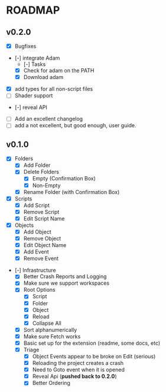 # ROADMAP

## v0.2.0

- [x] Bugfixes
- [-] integrate Adam
  - [-] Tasks
  - [x] Check for adam on the PATH
  - [x] Download adam
- [x] add types for all non-script files
- [ ] Shader support
- [-] reveal API
- [ ] Add an excellent changelog
- [ ] add a not excellent, but good enough, user guide.

## v0.1.0

- [x] Folders
  - [x] Add Folder
  - [x] Delete Folders
    - [x] Empty (Confirmation Box)
    - [x] Non-Empty
  - [x] Rename Folder (with Confirmation Box)
- [x] Scripts
  - [x] Add Script
  - [x] Remove Script
  - [x] Edit Script Name
- [x] Objects
  - [x] Add Object
  - [x] Remove Object
  - [x] Edit Object Name
  - [x] Add Event
  - [x] Remove Event
- [-] Infrastructure
  - [x] Better Crash Reports and Logging
  - [x] Make sure we support workspaces
  - [x] Root Options
    - [x] Script
    - [x] Folder
    - [x] Object
    - [x] Reload
    - [x] Collapse All
  - [x] Sort alphanumerically
  - [x] Make sure Fetch works
  - [x] Basic set up for the extension (readme, some docs, etc)
  - [x] Triage
    - [x] Object Events appear to be broke on Edit (serious)
    - [x] Reloading the project creates a crash
    - [x] Need to Goto event when it is opened
    - [x] Reveal Api (**pushed back to 0.2.0**)
    - [x] Better Ordering
